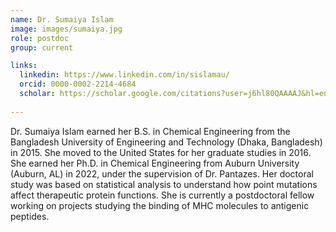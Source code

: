```yaml
---
name: Dr. Sumaiya Islam
image: images/sumaiya.jpg
role: postdoc
group: current

links:
  linkedin: https://www.linkedin.com/in/sislamau/
  orcid: 0000-0002-2214-4684
  scholar: https://scholar.google.com/citations?user=j6hl80QAAAAJ&hl=en
  
---
```

Dr. Sumaiya Islam earned her B.S. in Chemical Engineering from the Bangladesh University of Engineering and Technology 
(Dhaka, Bangladesh) in 2015. She moved to the United States for her graduate studies in 2016. She earned her Ph.D. in 
Chemical Engineering from Auburn University (Auburn, AL) in 2022, under the supervision of Dr. Pantazes. Her doctoral 
study was based on statistical analysis to understand how point mutations affect therapeutic protein functions. She is 
currently a postdoctoral fellow working on projects studying the binding of MHC molecules to antigenic peptides. 
